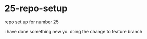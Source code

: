 # 25-repo-setup
repo set up for number 25

i have done something new yo.
doing the change to feature branch
